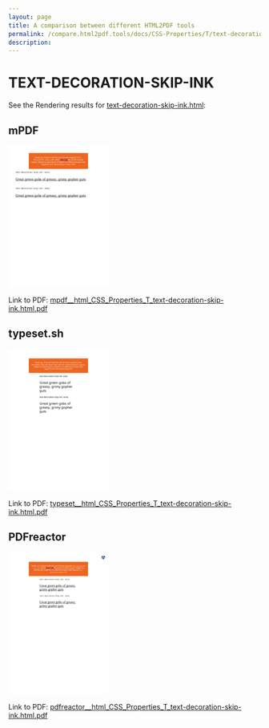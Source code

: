 ```yaml
---
layout: page
title: A comparison between different HTML2PDF tools
permalink: /compare.html2pdf.tools/docs/CSS-Properties/T/text-decoration-skip-ink/
description: 
---
```


# TEXT-DECORATION-SKIP-INK

See the Rendering results for [text-decoration-skip-ink.html](/html/CSS%20Properties/T/text-decoration-skip-ink.html):

## mPDF
![](mpdf__html_CSS_Properties_T_text-decoration-skip-ink.html.png) 

Link to PDF: [mpdf__html_CSS_Properties_T_text-decoration-skip-ink.html.pdf](mpdf__html_CSS_Properties_T_text-decoration-skip-ink.html.pdf)

## typeset.sh
![](typeset__html_CSS_Properties_T_text-decoration-skip-ink.html.png) 

Link to PDF: [typeset__html_CSS_Properties_T_text-decoration-skip-ink.html.pdf](typeset__html_CSS_Properties_T_text-decoration-skip-ink.html.pdf)

## PDFreactor
![](pdfreactor__html_CSS_Properties_T_text-decoration-skip-ink.html.png) 

Link to PDF: [pdfreactor__html_CSS_Properties_T_text-decoration-skip-ink.html.pdf](pdfreactor__html_CSS_Properties_T_text-decoration-skip-ink.html.pdf)
